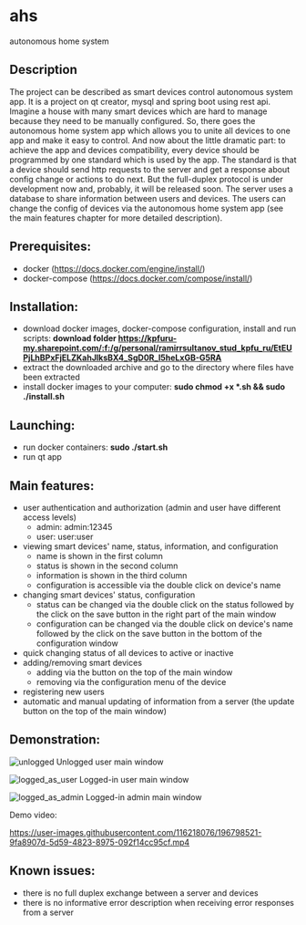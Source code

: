 # ahs
autonomous home system

## Description
The project can be described as smart devices control autonomous system app.
It is a project on qt creator, mysql and spring boot using rest api.
Imagine a house with many smart devices which are hard to manage because they need to be manually configured. So, there goes the autonomous home system app which allows you to unite all devices to one app and make it easy to control. And now about the little dramatic part: to achieve the app and devices compatibility, every device should be programmed by one standard which is used by the app. The standard is that a device should send http requests to the server and get a response about config change or actions to do next. But the full-duplex protocol is under development now and, probably, it will be released soon. The server uses a database to share information between users and devices. The users can change the config of devices via the autonomous home system app (see the main features chapter for more detailed description). 

## Prerequisites:
- docker (https://docs.docker.com/engine/install/)
- docker-compose (https://docs.docker.com/compose/install/)

## Installation:
- download docker images, docker-compose configuration, install and run scripts: **download folder https://kpfuru-my.sharepoint.com/:f:/g/personal/ramirrsultanov_stud_kpfu_ru/EtEUPjLhBPxFjELZKahJlksBX4_SgD0R_I5heLxGB-G5RA**
- extract the downloaded archive and go to the directory where files have been extracted
- install docker images to your computer: **sudo chmod +x \*.sh && sudo ./install.sh**

## Launching:
- run docker containers: **sudo ./start.sh**
- run qt app

## Main features:
- user authentication and authorization (admin and user have different access levels)
  - admin: admin:12345
  - user: user:user
- viewing smart devices' name, status, information, and configuration
  - name is shown in the first column
  - status is shown in the second column
  - information is shown in the third column
  - configuration is accessible via the double click on device's name
- changing smart devices' status, configuration
  - status can be changed via the double click on the status followed by the click on the save button in the right part of the main window
  - configuration can be changed via the double click on device's name followed by the click on the save button in the bottom of the configuration window
- quick changing status of all devices to active or inactive
- adding/removing smart devices
  - adding via the button on the top of the main window
  - removing via the configuration menu of the device
- registering new users
- automatic and manual updating of information from a server (the update button on the top of the main window)

## Demonstration:
![unlogged](https://user-images.githubusercontent.com/116218076/196798359-26b1f2c2-2383-469f-aa40-5355177b4149.png) Unlogged user main window

![logged_as_user](https://user-images.githubusercontent.com/116218076/196798427-8c1b71cf-851b-40ab-9615-cc64b1cc7902.png) Logged-in user main window

![logged_as_admin](https://user-images.githubusercontent.com/116218076/196798483-f17748d3-a6db-4ecf-b5ed-fe782ca487b6.png) Logged-in admin main window

Demo video: 

https://user-images.githubusercontent.com/116218076/196798521-9fa8907d-5d59-4823-8975-092f14cc95cf.mp4



## Known issues:
- there is no full duplex exchange between a server and devices
- there is no informative error description when receiving error responses from a server
